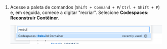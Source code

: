 1. Acesse a paleta de comandos (`Shift + Command + P`/ `Ctrl + Shift + P`) e, em seguida, comece a digitar "recriar". Selecione **Codespaces: Reconstruir Contêiner**.

    ![Opção de reconstruir contêiner](/assets/images/help/codespaces/codespaces-rebuild.png)

